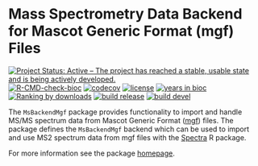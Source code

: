 # Mass Spectrometry Data Backend for Mascot Generic Format (mgf) Files

[![Project Status: Active – The project has reached a stable, usable state and is being actively developed.](https://www.repostatus.org/badges/latest/active.svg)](https://www.repostatus.org/#active)
[![R-CMD-check-bioc](https://github.com/RforMassSpectrometry/MsBackendMgf/workflows/R-CMD-check-bioc/badge.svg)](https://github.com/RforMassSpectrometry/MsBackendMgf/actions?query=workflow%3AR-CMD-check-bioc)
[![codecov](https://codecov.io/gh/rformassspectrometry/MsBackendMgf/branch/devel/graph/badge.svg?token=R1VB6BmWAK)](https://codecov.io/gh/rformassspectrometry/MsBackendMgf)
[![license](https://img.shields.io/badge/license-Artistic--2.0-brightgreen.svg)](https://opensource.org/licenses/Artistic-2.0)
[![years in bioc](http://bioconductor.org/shields/years-in-bioc/MsBackendMgf.svg)](https://bioconductor.org/packages/release/bioc/html/MsBackendMgf.html)
[![Ranking by downloads](http://bioconductor.org/shields/downloads/release/MsBackendMgf.svg)](https://bioconductor.org/packages/stats/bioc/MsBackendMgf/)
[![build release](http://bioconductor.org/shields/build/release/bioc/MsBackendMgf.svg)](https://bioconductor.org/checkResults/release/bioc-LATEST/MsBackendMgf/)
[![build devel](http://bioconductor.org/shields/build/devel/bioc/MsBackendMgf.svg)](https://bioconductor.org/checkResults/devel/bioc-LATEST/MsBackendMgf/)

The `MsBackendMgf` package provides functionality to import and handle
MS/MS spectrum data from Mascot Generic Format
([mgf](http://www.matrixscience.com/help/data_file_help.html)) files.
The package defines the `MsBackendMgf` backend which can be used to
import and use MS2 spectrum data from mgf files with the
[Spectra](https://github.com/rformassspectrometry/Spectra) R package.

For more information see the package
[homepage](https://rformassspectrometry.github.io/MsBackendMgf).
